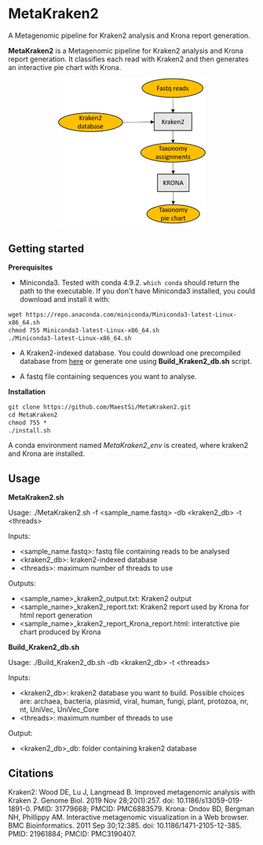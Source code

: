 # MetaKraken2
A Metagenomic pipeline for Kraken2 analysis and Krona report generation.

**MetaKraken2** is a Metagenomic pipeline for Kraken2 analysis and Krona report generation. It classifies each read with Kraken2 and then generates an interactive pie chart with Krona.

<p align="center">
  <img src="Figures/MetaKraken2_pipeline.png" alt="drawing" width="300" title="MetaKraken2">
</p>

## Getting started

**Prerequisites**

* Miniconda3.
Tested with conda 4.9.2.
```which conda``` should return the path to the executable.
If you don't have Miniconda3 installed, you could download and install it with:
```
wget https://repo.anaconda.com/miniconda/Miniconda3-latest-Linux-x86_64.sh
chmod 755 Miniconda3-latest-Linux-x86_64.sh
./Miniconda3-latest-Linux-x86_64.sh
```


* A Kraken2-indexed database. You could download one precompiled database from [here](https://benlangmead.github.io/aws-indexes/k2) or generate one using **Build_Kraken2_db.sh** script.

* A fastq file containing sequences you want to analyse. 

**Installation**

```
git clone https://github.com/MaestSi/MetaKraken2.git
cd MetaKraken2
chmod 755 *
./install.sh
```

A conda environment named _MetaKraken2_env_ is created, where kraken2 and Krona are installed.

## Usage

**MetaKraken2.sh**

Usage:
./MetaKraken2.sh -f \<sample\_name.fastq\> -db \<kraken2_db\> -t \<threads\>

Inputs:

* \<sample\_name.fastq\>: fastq file containing reads to be analysed
* \<kraken2_db\>: kraken2-indexed database
* \<threads\>: maximum number of threads to use

Outputs:

* \<sample_name\>\_kraken2_output.txt: Kraken2 output
* \<sample_name\>\_kraken2_report.txt: Kraken2 report used by Krona for html report generation
* \<sample_name\>\_kraken2_report\_Krona_report.html: interatctive pie chart produced by Krona

**Build_Kraken2_db.sh**

Usage:
./Build_Kraken2_db.sh -db \<kraken2_db\> -t \<threads\>

Inputs:

* \<kraken2_db\>: kraken2 database you want to build. Possible choices are: archaea, bacteria, plasmid, viral, human, fungi, plant, protozoa, nr, nt, UniVec, UniVec_Core
* \<threads\>: maximum number of threads to use

Output:

* \<kraken2_db\>\_db: folder containing kraken2 database 

## Citations

Kraken2: Wood DE, Lu J, Langmead B. Improved metagenomic analysis with Kraken 2. Genome Biol. 2019 Nov 28;20(1):257. doi: 10.1186/s13059-019-1891-0. PMID: 31779668; PMCID: PMC6883579.
Krona: Ondov BD, Bergman NH, Phillippy AM. Interactive metagenomic visualization in a Web browser. BMC Bioinformatics. 2011 Sep 30;12:385. doi: 10.1186/1471-2105-12-385. PMID: 21961884; PMCID: PMC3190407.

